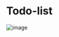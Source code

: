 # Todo-list
![image](https://user-images.githubusercontent.com/110718183/228914369-6d23775a-fc4b-41a0-afcd-ffb079c19cc6.png)
